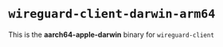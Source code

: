 # `wireguard-client-darwin-arm64`

This is the **aarch64-apple-darwin** binary for `wireguard-client`
